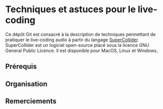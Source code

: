 # Techniques et astuces pour le live-coding

Ce dépôt Git est consacré à la description de techniques permettant de pratiquer le live-coding audio à partir du langage [SuperCollider](https://supercollider.github.io/). SuperCollider est un logiciel open-source placé sous la licence GNU General Public Licence. Il est disponible pour MacOS, Linux et Windows, 

## Prérequis

## Organisation

## Remerciements
